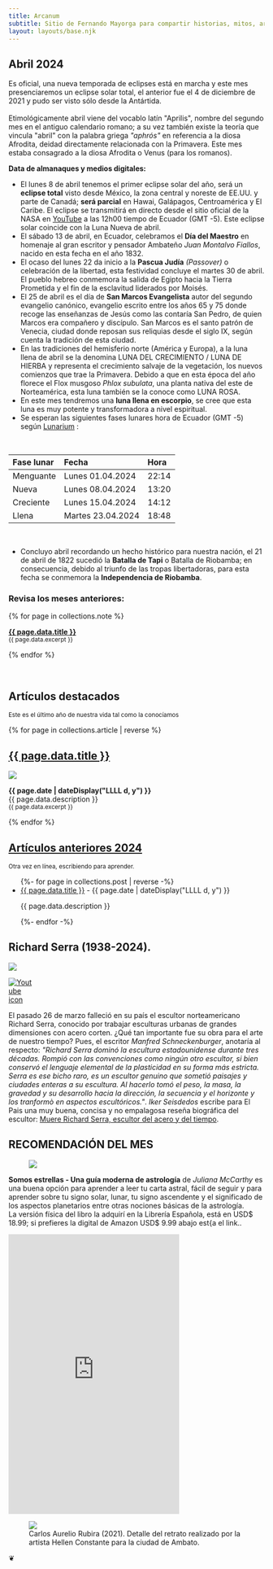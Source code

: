 ```yaml
---
title: Arcanum
subtitle: Sitio de Fernando Mayorga para compartir historias, mitos, arte y literatura del mundo antiguo y no tan antiguo.
layout: layouts/base.njk
---
```


## Abril 2024

<div class="intro">

Es oficial, una nueva temporada de eclipses está en marcha y este mes presenciaremos un eclipse solar total, el anterior fue el 4 de diciembre de 2021 y pudo ser visto sólo desde la Antártida.  
<br/>
Etimológicamente abril viene del vocablo latín "Aprilis", nombre del segundo mes en el antiguo calendario romano; a su vez también existe la teoría que vincula "abril" con la palabra griega *"aphrós"* en referencia a la diosa Afrodita, deidad directamente relacionada con la Primavera. Este mes estaba consagrado a la diosa Afrodita o Venus (para los romanos).

</div>

**Data de almanaques y medios digitales:**

- El lunes 8 de abril tenemos el primer eclipse solar del año, será un **eclipse total** visto desde México, la zona central y noreste de EE.UU. y parte de Canadá; **será parcial** en Hawai, Galápagos, Centroamérica y El Caribe. El eclipse se transmitirá en directo desde el sitio oficial de la NASA en [YouTube](https://www.youtube.com/live/2MJY_ptQW1o?si=gSLYPRVcPlkEJWgs) a las 12h00 tiempo de Ecuador (GMT -5). Este eclipse solar coincide con la Luna Nueva de abril.
- El sábado 13 de abril, en Ecuador, celebramos el **Día del Maestro** en homenaje al gran escritor y pensador Ambateño *Juan Montalvo Fiallos*, nacido en esta fecha en el año 1832.  
- El ocaso del lunes 22 da inicio a la **Pascua Judía** *(Passover)* o celebración de la libertad, esta festividad concluye el martes 30 de abril. El pueblo hebreo conmemora la salida de Egipto hacia la Tierra Prometida y el fin de la esclavitud liderados por Moisés.
- El 25 de abril es el día de **San Marcos Evangelista** autor del segundo evangelio canónico, evangelio escrito entre los años 65 y 75 donde recoge las enseñanzas de Jesús como las contaría San Pedro, de quien Marcos era compañero y discípulo. San Marcos es el santo patrón de Venecia, ciudad donde reposan sus reliquias desde el siglo IX, según cuenta la tradición de esta ciudad.
- En las tradiciones del hemisferio norte (América y Europa), a la luna llena de abril se la denomina LUNA DEL CRECIMIENTO / LUNA DE HIERBA y representa el crecimiento salvaje de la vegetación, los nuevos comienzos que trae la Primavera. Debido a que en esta época del año florece el Flox musgoso *Phlox subulata*, una planta nativa del este de Norteamérica, esta luna también se la conoce como LUNA ROSA.
- En este mes tendremos una **luna llena en escorpio**, se cree que esta luna es muy potente y transformadora a nivel espiritual.
- Se esperan las siguientes fases lunares hora de Ecuador (GMT -5) según [Lunarium](https://www.lunarium.co.uk) :

<br/>  

| Fase lunar              | Fecha 	| Hora |
| :---------------- | :------  	| :---- |
| Menguante        |   Lunes 01.04.2024   	| 22:14 |
| Nueva           |   Lunes 08.04.2024   	| 13:20 |
| Creciente    |  Lunes 15.04.2024   	| 14:12 |
| Llena |  Martes 23.04.2024   	| 18:48 |  

<br/>  

- Concluyo abril recordando un hecho histórico para nuestra nación, el 21 de abril de 1822 sucedió la **Batalla de Tapi** o Batalla de Riobamba; en consecuencia, debido al triunfo de las tropas libertadoras, para esta fecha se conmemora la **Independencia de Riobamba**.

  
### Revisa los meses anteriores:

{% for page in collections.note %}
  <p><a href="{{ page.url }}"><strong>{{ page.data.title }}</strong></a><br/>
	<small> {{ page.data.excerpt }}</small></p>

{% endfor %}


<br/>  
<div class="ocre-river">

<h2>Artículos destacados</h2><p><small>Este es el último año de nuestra vida tal como la conocíamos</small></p>

{% for page in collections.article | reverse %}

<div class="cards">
  <h2><a href="{{ page.url }}">{{ page.data.title }}</a></h2>
	<img src=" {{ page.data.image }}"/>
  <p> <time datetime="{{ page.date }}"><b>{{ page.date | dateDisplay("LLLL d, y") }}</b></time><br/>
{{ page.data.description }} </br><small> {{ page.data.excerpt }}</small></p>
</div>

{% endfor %}
</div>

<div class="meta-river">
<h2><a href="/2024">Artículos anteriores 2024</a></h2><p><small>Otra vez en línea, escribiendo para aprender.</small><p>

<ul class="listing">
{%- for page in collections.post | reverse -%}
  <li>
    <a class="ptsans" href="{{ page.url }}">{{ page.data.title }}</a> -
    <time datetime="{{ page.date }}">{{ page.date | dateDisplay("LLLL d, y") }}</time>
  </li>
  <p class="descriptor">{{ page.data.description }}</p>
{%- endfor -%}
</ul>
</div>


## Richard Serra (1938-2024).  

<div class="full-width">
<img class="wide" src="https://res.cloudinary.com/magnvs/image/upload/ar_16:9,c_fill,e_sharpen,g_auto,h_375,w_1000/v1711594290/IMG_1620_kjrplp.jpg"/>
</div>

<div class="nakedLink">
<div style="width:50px;display:block;float:left;margin:0;">

  [![Youtube icon](/images/youtube-red.svg)](https://youtu.be/ra0L_53uUbY?si=L9Wm-vQFAsykolMM)

</div>
</div>

<div style="clear:both;margin-bottom:2em;">  

El pasado 26 de marzo falleció en su país el escultor norteamericano Richard Serra, conocido por trabajar esculturas urbanas de grandes dimensiones con acero corten. ¿Qué tan importante fue su obra para el arte de nuestro tiempo? Pues, el escritor *Manfred Schneckenburger*, anotaría al respecto: *"Richard Serra dominó la escultura estadounidense durante tres décadas. Rompió con las convenciones como ningún otro escultor, si bien conservó el lenguaje elemental de la plasticidad en su forma más estricta. Serra es ese bicho raro, es un escultor genuino que sometió paisajes y ciudades enteras a su escultura. Al hacerlo tomó el peso, la masa, la gravedad y su desarrollo hacia la dirección, la secuencia y el horizonte y los tranformò en aspectos escultóricos."*. *Iker Seisdedos* escribe para El Pais una muy buena, concisa y no empalagosa reseña biográfica del escultor: [Muere Richard Serra, escultor del acero y del tiempo](https://elpais.com/cultura/2024-03-27/muere-richard-serra-escultor-del-acero-y-del-tiempo.html).

</div>  

<div class="pearl-river">

## RECOMENDACIÓN DEL MES

<figure>
<img class="fit" src="https://res.cloudinary.com/magnvs/image/upload/v1711657542/IMG_1622_rvdgzp.jpg"/>
</figure>

**Somos estrellas - Una guía moderna de astrología** de *Juliana McCarthy* es una buena opción para aprender a leer tu carta astral, fácil de seguir y para aprender sobre tu signo solar, lunar,  tu signo ascendente y el significado de los aspectos planetarios entre otras nociones básicas de la astrología.  
La versión física del libro la adquirí en la Librería Española, está en USD$ 18.99; si prefieres la digital de Amazon USD$ 9.99 abajo est{a el link..  

<iframe type="text/html" sandbox="allow-scripts allow-same-origin allow-popups" width="336" height="550" frameborder="0" allowfullscreen style="max-width:100%" src="https://read.amazon.com/kp/card?asin=B07PK9WP6Q&preview=inline&linkCode=kpe&ref_=cm_sw_r_kb_dp_G6MJ1B0NCFB3H7MJJMZC&tag=fernanz-20" ></iframe>

</div>  

<figure>
<img class="fit" src="https://res.cloudinary.com/magnvs/image/upload/v1711656482/IMG_20210518_131436_c8r70x.jpg"/>
<figcaption> Carlos Aurelio Rubira (2021). Detalle del retrato realizado por la artista Hellen Constante para la ciudad de Ambato.</figcaption>
</figure>

<div class="fleuron">&#10086;</div>
